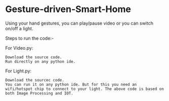 # Gesture-driven-Smart-Home
Using your hand gestures, you can play/pause video or you can switch on/off a light.

Steps to run the code:-

For Video.py:

    Download the source code.
    Run directly on any python ide.

For Light.py:

    Download the sourcec code.
    You can run it on any python ide. But for this you need an wifi/hotspot chip to connect to your light. The above code is based on both Image Processing and IOT.
